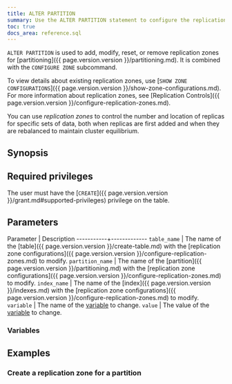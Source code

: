 ```yaml
---
title: ALTER PARTITION
summary: Use the ALTER PARTITION statement to configure the replication zone for a partition.
toc: true
docs_area: reference.sql
---
```


`ALTER PARTITION` is used to add, modify, reset, or remove replication zones for [partitioning]({{ page.version.version }}/partitioning.md). It is combined with the `CONFIGURE ZONE` subcommand.

To view details about existing replication zones, use [`SHOW ZONE CONFIGURATIONS`]({{ page.version.version }}/show-zone-configurations.md). For more information about replication zones, see [Replication Controls]({{ page.version.version }}/configure-replication-zones.md).

You can use *replication zones* to control the number and location of replicas for specific sets of data, both when replicas are first added and when they are rebalanced to maintain cluster equilibrium.



## Synopsis

<div>
</div>

## Required privileges

The user must have the [`CREATE`]({{ page.version.version }}/grant.md#supported-privileges) privilege on the table.

## Parameters

 Parameter | Description
-----------+-------------
`table_name` | The name of the [table]({{ page.version.version }}/create-table.md) with the [replication zone configurations]({{ page.version.version }}/configure-replication-zones.md) to modify.
`partition_name` | The name of the [partition]({{ page.version.version }}/partitioning.md) with the [replication zone configurations]({{ page.version.version }}/configure-replication-zones.md) to modify.
`index_name` | The name of the [index]({{ page.version.version }}/indexes.md) with the [replication zone configurations]({{ page.version.version }}/configure-replication-zones.md) to modify.
`variable` | The name of the [variable](#variables) to change.
`value` | The value of the [variable](#variables) to change.

### Variables


## Examples


### Create a replication zone for a partition
